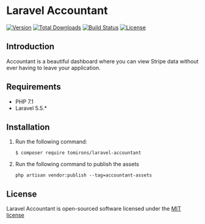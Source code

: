 # Laravel Accountant
[![Version](https://poser.pugx.org/tomirons/laravel-accountant/v/stable.svg)](https://packagist.org/packages/tomirons/laravel-accountant)
[![Total Downloads](https://img.shields.io/packagist/dt/tomirons/laravel-accountant.svg)](https://packagist.org/packages/tomirons/laravel-accountant)
[![Build Status](https://travis-ci.org/tomirons/laravel-accountant.svg?branch=master)](https://travis-ci.org/tomirons/laravel-accountant)
[![License](https://poser.pugx.org/tomirons/laravel-accountant/license.svg)](https://packagist.org/packages/tomirons/laravel-accountant)

## Introduction

Accountant is a beautiful dashboard where you can view Stripe data without ever having to leave your application.

## Requirements

- PHP 7.1
- Laravel 5.5.*

## Installation

1) Run the following command:

    ````shell
    $ composer require tomirons/laravel-accountant
    ````
    
2) Run the following command to publish the assets

    ````shell
    php artisan vendor:publish --tag=accountant-assets
    ```` 

## License

Laravel Accountant is open-sourced software licensed under the [MIT license](http://opensource.org/licenses/MIT)